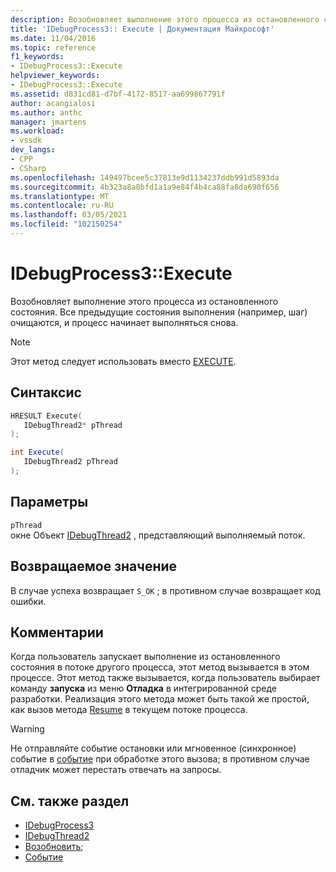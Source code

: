 ```yaml
---
description: Возобновляет выполнение этого процесса из остановленного состояния. Все предыдущие состояния выполнения (например, шаг) очищаются, и процесс начинает выполняться снова.
title: 'IDebugProcess3:: Execute | Документация Майкрософт'
ms.date: 11/04/2016
ms.topic: reference
f1_keywords:
- IDebugProcess3::Execute
helpviewer_keywords:
- IDebugProcess3::Execute
ms.assetid: d831cd81-d7bf-4172-8517-aa699867791f
author: acangialosi
ms.author: anthc
manager: jmartens
ms.workload:
- vssdk
dev_langs:
- CPP
- CSharp
ms.openlocfilehash: 149497bcee5c37813e9d1134237ddb991d5893da
ms.sourcegitcommit: 4b323a8a8bfd1a1a9e84f4b4ca88fa8da690f656
ms.translationtype: MT
ms.contentlocale: ru-RU
ms.lasthandoff: 03/05/2021
ms.locfileid: "102150254"
---
```

# <a name="idebugprocess3execute"></a>IDebugProcess3::Execute
Возобновляет выполнение этого процесса из остановленного состояния. Все предыдущие состояния выполнения (например, шаг) очищаются, и процесс начинает выполняться снова.

> [!NOTE]
> Этот метод следует использовать вместо [EXECUTE](../../../extensibility/debugger/reference/idebugprogram2-execute.md).

## <a name="syntax"></a>Синтаксис

```cpp
HRESULT Execute(
   IDebugThread2* pThread
);
```

```csharp
int Execute(
   IDebugThread2 pThread
);
```

## <a name="parameters"></a>Параметры
`pThread`\
окне Объект [IDebugThread2](../../../extensibility/debugger/reference/idebugthread2.md) , представляющий выполняемый поток.

## <a name="return-value"></a>Возвращаемое значение
 В случае успеха возвращает `S_OK` ; в противном случае возвращает код ошибки.

## <a name="remarks"></a>Комментарии
 Когда пользователь запускает выполнение из остановленного состояния в потоке другого процесса, этот метод вызывается в этом процессе. Этот метод также вызывается, когда пользователь выбирает команду **запуска** из меню **Отладка** в интегрированной среде разработки. Реализация этого метода может быть такой же простой, как вызов метода [Resume](../../../extensibility/debugger/reference/idebugthread2-resume.md) в текущем потоке процесса.

> [!WARNING]
> Не отправляйте событие остановки или мгновенное (синхронное) событие в [событие](../../../extensibility/debugger/reference/idebugeventcallback2-event.md) при обработке этого вызова; в противном случае отладчик может перестать отвечать на запросы.

## <a name="see-also"></a>См. также раздел
- [IDebugProcess3](../../../extensibility/debugger/reference/idebugprocess3.md)
- [IDebugThread2](../../../extensibility/debugger/reference/idebugthread2.md)
- [Возобновить](../../../extensibility/debugger/reference/idebugthread2-resume.md);
- [Событие](../../../extensibility/debugger/reference/idebugeventcallback2-event.md)
